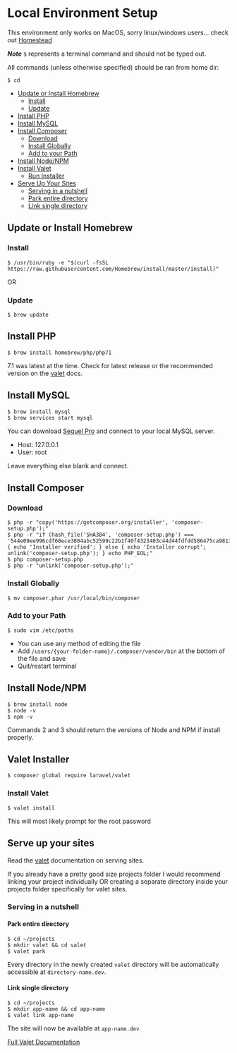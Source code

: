 # Local Environment Setup
This environment only works on MacOS, sorry linux/windows users... check out [Homestead](https://laravel.com/docs/master/homestead)

__*Note*__ `$` represents a terminal command and should not be typed out.

All commands (unless otherwise specified) should be ran from home dir:
```shell
$ cd
```

  - [Update or Install Homebrew](#markdown-header-update-or-install-homebrew)
    - [Install](#markdown-header-install)
    - [Update](#markdown-header-update)
  - [Install PHP](#markdown-header-install-php)
  - [Install MySQL](#markdown-header-install-mysql)
  - [Install Composer](#markdown-header-install-composer)
    - [Download](#markdown-header-download)
    - [Install Globally](#markdown-header-install-globally)
    - [Add to your Path](#markdown-header-add-to-your-path)
  - [Install Node/NPM](#markdown-header-install-node-npm)
  - [Install Valet](#markdown-header-install-valet)
    - [Run Installer](#markdown-header-run-installer)
  - [Serve Up Your Sites](#markdown-header-serve-up-your-sites)
    - [Serving in a nutshell](#markdown-header-serving-in-a-nutshell)
    - [Park entire directory](#markdown-header-park-entire-directory)
    - [Link single directory](#markdown-header-link-single-directory)

## Update or Install Homebrew
### Install
```shell
$ /usr/bin/ruby -e "$(curl -fsSL https://raw.githubusercontent.com/Homebrew/install/master/install)"
```

OR

### Update
```shell
$ brew update
```

## Install PHP
```shell
$ brew install homebrew/php/php71
```
7.1 was latest at the time. Check for latest release or the recommended version on the [valet](https://laravel.com/docs/master/valet#installation) docs.

## Install MySQL
```shell
$ brew install mysql
$ brew services start mysql
```
You can download [Sequel Pro](https://sequelpro.com/download) and connect to your local MySQL server.

  - Host: 127.0.0.1
  - User: root

Leave everything else blank and connect.

## Install Composer
### Download
```shell
$ php -r "copy('https://getcomposer.org/installer', 'composer-setup.php');"
$ php -r "if (hash_file('SHA384', 'composer-setup.php') === '544e09ee996cdf60ece3804abc52599c22b1f40f4323403c44d44fdfdd586475ca9813a858088ffbc1f233e9b180f061') { echo 'Installer verified'; } else { echo 'Installer corrupt'; unlink('composer-setup.php'); } echo PHP_EOL;"
$ php composer-setup.php
$ php -r "unlink('composer-setup.php');"
```

### Install Globally
```shell
$ mv composer.phar /usr/local/bin/composer
```

### Add to your Path
```shell
$ sudo vim /etc/paths
```

  - You can use any method of editing the file
  - Add `/users/{your-folder-name}/.composer/vendor/bin` at the bottom of the file and save
  - Quit/restart terminal

## Install Node/NPM
```shell
$ brew install node
$ node -v
$ npm -v
```
Commands 2 and 3 should return the versions of Node and NPM if install properly.

## Valet Installer
```shell
$ composer global require laravel/valet
```

### Install Valet
```shell
$ valet install
```
This will most likely prompt for the root password

## Serve up your sites
Read the [valet](https://laravel.com/docs/master/valet#serving-sites) documentation on serving sites.

If you already have a pretty good size projects folder I would recommend linking your project individually OR creating a separate directory inside your projects folder specifically for valet sites.

### Serving in a nutshell
#### Park entire directory
```shell
$ cd ~/projects
$ mkdir valet && cd valet
$ valet park
```
Every directory in the newly created `valet` directory will be automatically accessible at `directory-name.dev`.

#### Link single directory
```shell
$ cd ~/projects
$ mkdir app-name && cd app-name
$ valet link app-name
```
The site will now be available at `app-name.dev`.

[Full Valet Documentation](https://laravel.com/docs/master/valet)

